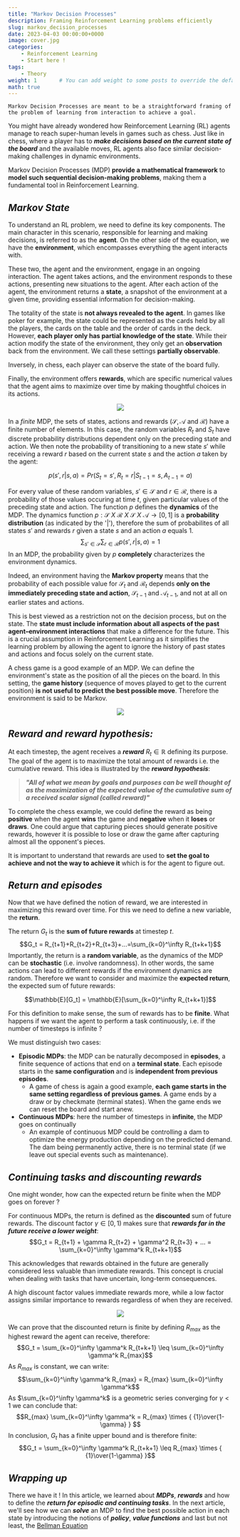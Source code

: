 ```yaml
---
title: "Markov Decision Processes"
description: Framing Reinforcement Learning problems efficiently
slug: markov_decision_processes
date: 2023-04-03 00:00:00+0000
image: cover.jpg
categories:
    - Reinforcement Learning
    - Start here !
tags: 
    - Theory
weight: 1       # You can add weight to some posts to override the default sorting (date descending)
math: true
---
```


`Markov Decision Processes are meant to be a straightforward framing of the problem of learning from interaction to achieve a goal.`

You might have already wondered how Reinforcement Learning (RL) agents manage to reach super-human levels in games such as chess.
Just like in chess, where a player has to ***make decisions based on the current state of the board*** and the available moves, RL agents also face similar decision-making challenges in dynamic environments.

Markov Decision Processes (MDP) **provide a mathematical framework** to **model such sequential decision-making problems**, making them a fundamental tool in Reinforcement Learning.

## ***Markov State***

To understand an RL problem, we need to define its key components. The main character in this scenario, responsible for learning and making decisions, is referred to as the **agent**. On the other side of the equation, we have the **environment**, which encompasses everything the agent interacts with.

These two, the agent and the environment, engage in an ongoing interaction. The agent takes actions, and the environment responds to these actions, presenting new situations to the agent. After each action of the agent, the environment returns a **state**, a snapshot of the environment at a given time, providing essential information for decision-making.

The totality of the state is **not always revealed to the agent**. In games like poker for example, the state could be represented as the cards held by all the players, the cards on the table and the order of cards in the deck. However, **each player only has partial knowledge of the state**. While their action modify the state of the environment, they only get an **observation** back from the environment. We call
these settings **partially observable**.

Inversely, in chess, each player can observe the state of the board fully.

Finally, the environment offers **rewards**, which are specific numerical values that the agent aims to maximize over time by making thoughtful choices in its actions.

<center><img src="RL Loop.png"></center>

In a *finite* MDP, the sets of states, actions and rewards $(\mathcal{S, A} \text{ and } \mathcal{R})$ have a finite number of elements.
In this case, the random variables $R_t$ and $S_t$ have discrete probability distributions dependent only on the preceding state and action.
We then note the probability of transitioning to a new state $s'$ while receiving a reward $r$ based on the current state $s$ and the action $a$ taken by the agent:

$$p(s',r|s,a) = Pr(S_t=s', R_t=r | S_{t-1}=s, A_{t-1}=a)$$

For every value of these random variables, $s' \in \mathcal S$ and $r \in \mathcal R$, there is a probability of those values occuring at time $t$, given particular values of the preceding state and action. The function $p$ defines the **dynamics** of the MDP. The dynamics function $p : \mathcal S ~X~ \mathcal R ~X~ \mathcal S ~X~ \mathcal A → [0,1]$ is a **probability distribution** (as indicated by the '$|$'), therefore the sum of probabilites of all states $s'$ and rewards $r$ given a state $s$ and an action $a$ equals 1. $$\sum_{s' \in \mathcal S}\sum_{r \in \mathcal R}p(s',r|s,a)=1$$ In an MDP, the probability given by $p$ **completely** characterizes the environment dynamics.

Indeed, an environment having the **Markov property** means that the probability of each possible value for $\mathcal S_t$ and $\mathcal R_t$ depends **only on the immediately preceding state and action**, $\mathcal S_{t-1}$ and $\mathcal A_{t-1}$, and not at all on earlier states and actions.

This is best viewed as a restriction not on the decision process, but on the state. The **state must include information about all aspects of the past agent–environment interactions** that make a difference for the future.
This is a crucial assumption in Reinforcement Learning as it simplifies the learning problem by allowing the agent to ignore the history of past states and actions and focus solely on the current state.

A chess game is a good example of an MDP. We can define the environment's state as the position of all the pieces on the board. In this setting, the **game history** (sequence of moves played to get to the current position) **is not useful to predict the best possible move**. Therefore the environment is said to be Markov.

<center><img src="Markov State.png"></center>

## ***Reward and reward hypothesis:***

At each timestep, the agent receives a ***reward*** $R_t \in \mathbb{R}$ defining its purpose. The goal of the agent is to maximize the total amount of rewards i.e. the cumulative reward. This idea is illustrated by the ***reward hypothesis***:

> ***"All of what we mean by goals and purposes can be well thought of as the maximization of the expected value of the cumulative sum of a received scalar signal (called reward)"***

To complete the chess example, we could define the reward as being **positive** when the agent **wins** the game and **negative** when it **loses** or **draws**. One could argue that capturing pieces should generate positive rewards, however it is possible to lose or draw the game after capturing almost all the opponent's pieces.

It is important to understand that rewards are used to **set the goal to achieve and not the way to achieve it** which is for the agent to figure out.

## ***Return and episodes***

Now that we have defined the notion of reward, we are interested in maximizing this reward over time. For this we need to define a new variable, the **return**.

The return $G_t$ is the **sum of future rewards** at timestep $t$.
$$G_t = R_{t+1}+R_{t+2}+R_{t+3}+...=\sum_{k=0}^\infty R_{t+k+1}$$
Importantly, the return is a **random variable**, as the dynamics of the MDP can be **stochastic** (i.e. involve randomness). In other words, the same actions can lead to different rewards if the environment dynamics are random.
Therefore we want to consider and maximize the **expected return**, the expected sum of future rewards:

$$\mathbb{E}[G_t] = \mathbb{E}[\sum_{k=0}^\infty R_{t+k+1}]$$

For this definition to make sense, the sum of rewards has to be **finite**. What happens if we want the agent to perform a task continuously, i.e. if the number of timesteps is infinite ?

We must distinguish two cases:

* **Episodic MDPs**: the MDP can be naturally decomposed in **episodes**, a finite sequence of actions that end on a **terminal state**. Each  episode starts in the **same configuration** and is **independent from previous episodes**.
  * A game of chess is again a good example, **each game starts in the same setting regardless of previous games**. A game ends by a draw or by checkmate (terminal states). When the game ends we can reset the board and start anew.
* **Continuous MDPs**: here the number of timesteps in **infinite**, the MDP goes on continually
  * An example of continuous MDP could be controlling a dam to optimize the energy production depending on the predicted demand. The dam being permanently active, there is no terminal state (if we leave out special events such as maintenance).

## ***Continuing tasks and discounting rewards***

One might wonder, how can the expected return be finite when the MDP goes on forever ?

For continuous MDPs, the return is defined as the **discounted** sum of future rewards. The discount factor $\gamma \in [0,1)$ makes sure that ***rewards far in the future receive a lower weight***:
 $$G_t = R_{t+1} + \gamma R_{t+2} + \gamma^2 R_{t+3} + ... = \sum_{k=0}^\infty \gamma^k R_{t+k+1}$$

This acknowledges that rewards obtained in the future are generally considered less valuable than immediate rewards. This concept is crucial when dealing with tasks that have uncertain, long-term consequences.

 A high discount factor values immediate rewards more, while a low factor assigns similar importance to rewards regardless of when they are received.

 <center><img src="Discounted Reward.png"></center>

We can prove that the discounted return is finite by defining $R_{max}$ as the highest reward the agent can receive, therefore:
$$G_t = \sum_{k=0}^\infty \gamma^k R_{t+k+1} \leq \sum_{k=0}^\infty \gamma^k R_{max}$$
As $R_{max}$ is constant, we can write:
$$\sum_{k=0}^\infty \gamma^k R_{max} = R_{max} \sum_{k=0}^\infty \gamma^k$$
As $\sum_{k=0}^\infty \gamma^k$ is a geometric series converging for $\gamma \lt 1$ we can conclude that:
$$R_{max} \sum_{k=0}^\infty \gamma^k = R_{max} \times { {1}\over{1-\gamma} } $$
In conclusion, $G_t$ has a finite upper bound and is therefore finite:
$$G_t = \sum_{k=0}^\infty \gamma^k R_{t+k+1} \leq R_{max} \times { {1}\over{1-\gamma} }$$

## ***Wrapping up***

There we have it ! In this article, we learned about ***MDPs***, ***rewards*** and how to define the ***return for episodic and continuing tasks***. In the next article, we'll see how we can ***solve*** an MDP to find the best possible action in each state by introducing the notions of ***policy***, ***value functions*** and last but not least, the <a href="../bellman_equation/">Bellman Equation<a/>
